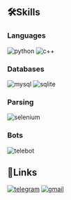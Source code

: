 ## 🛠Skills
### Languages
![python](https://img.shields.io/badge/Python-94FFC9?style=for-the-badge&logo=Python&logoColor=white)
![c++](https://img.shields.io/badge/c++-FBB1D8?style=for-the-badge&logo=C%2b%2b&logoColor=white)
### Databases
![mysql](https://img.shields.io/badge/MySQL-D0A6D3?style=for-the-badge&logo=MySQL&logoColor=white)
![sqlite](https://img.shields.io/badge/SQLITE-ABEDE1?style=for-the-badge&logo=SQLITE&logoColor=white)
### Parsing
![selenium](https://img.shields.io/badge/Selenium-94FFC9?style=for-the-badge&logo=Selenium&logoColor=white)
### Bots
![telebot](https://img.shields.io/badge/Telebot-D0A6D3?style=for-the-badge&logoColor=white)
## 🔗Links
[![telegram](https://img.shields.io/badge/Telegram-ABEDE1?style=for-the-badge&logo=Telegram&logoColor=white)](https://t.me/d11_11b)
[![gmail](https://img.shields.io/badge/Gmail-FBB1D8?style=for-the-badge&logo=Gmail&logoColor=white)](mailto:llllq1.1.1.1pllll@gmail.com)
